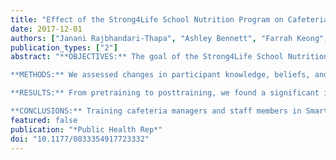 ```yaml
---
title: "Effect of the Strong4Life School Nutrition Program on Cafeterias and on Manager and Staff Member Knowledge and Practice, Georgia, 2015"
date: 2017-12-01
authors: ["Janani Rajbhandari-Thapa", "Ashley Bennett", "Farrah Keong", "Wendy Palmer", "Trisha Hardy", "Jean Welsh"]
publication_types: ["2"]
abstract: "**OBJECTIVES:** The goal of the Strong4Life School Nutrition Program is to promote healthy eating in school cafeterias in Georgia by training school nutrition managers and staff members to implement changes in the cafeteria to nudge children to make healthier choices. The objective of our study was to evaluate program effect on (1) school nutrition manager and staff member knowledge of evidence-based strategies and their self-efficacy to make positive changes, (2) the school cafeteria environment, and (3) National School Lunch Program participation. 

**METHODS:** We assessed changes in participant knowledge, beliefs, and self-efficacy by administering a survey before and after training (February-July 2015); a follow-up survey (3 school months posttraining) assessed changes in the cafeteria. A total of 842 school nutrition managers and staff members were trained and completed pre- and posttraining surveys; 325 managers completed the follow-up survey. We used cafeteria records from a subsample of the first schools trained (40 intervention and 40 control) to assess National School Lunch Program participation. 

**RESULTS:** From pretraining to posttraining, we found a significant increase in manager and staff member (n = 842) knowledge of strategies for enhancing taste perception through the use of creative menu item names (from 78% to 95%, P < .001) and understanding that food placement in the lunch line influences food selection (from 78% to 95%, P < .001), and in their self-perceived ability to influence the cafeteria environment (from 91% to 96%, P < .001). From pretraining to 3-month follow-up, managers (n = 325) reported increased use of evidence-based serving strategies: visibility (from 84% to 96% for placing healthy options in >2 locations, P < .001), convenience (from 63% to 84% for placing plain milk in front of other beverages, P < .001), sell (from 25% to 38% for branding healthy items with stickers, P < .001), price (from 17% to 27% for using bundle pricing to encourage sales, P < .001), and taste (from 77% to 85% for signage demonstrating the benefits of healthy eating, P = .01). National School Lunch Program participation did not change significantly. 

**CONCLUSIONS:** Training cafeteria managers and staff members in Smarter Lunchrooms Movement techniques may be an effective way to make changes in the school cafeteria environment to encourage healthier choices among students. Additional studies allowing time for more complex changes to be implemented are needed to assess the full effect of the program."
featured: false
publication: "*Public Health Rep*"
doi: "10.1177/0033354917723332"
---
```

